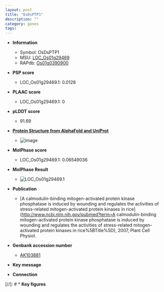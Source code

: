 ```yaml
---
layout: post
title: "OsDsPTP1"
description: ""
category: genes
tags: 
---
```


* **Information**  
    + Symbol: OsDsPTP1  
    + MSU: [LOC_Os01g29469](http://rice.plantbiology.msu.edu/cgi-bin/ORF_infopage.cgi?orf=LOC_Os01g29469)  
    + RAPdb: [Os01g0390900](http://rapdb.dna.affrc.go.jp/viewer/gbrowse_details/irgsp1?name=Os01g0390900)  

* **PSP score**  
    + LOC_Os01g29469.1: 0.0128 

* **PLAAC score**  
    + LOC_Os01g29469.1: 0 

* **pLDDT score**
    + 91.69

* **[Protein Structure from AlphaFold and UniProt](https://www.uniprot.org/uniprotkb/Q5VNG7/entry#structure)**
    + ![image](https://ricepsp.github.io/images/Q5/AF-Q5VNG7-F1.png)

* **MolPhase score**
    + LOC_Os01g29469.1: 0.06549036

* **MolPhase Result**
    + ![LOC_Os01g29469.1](https://304243504.github.io/Pictures/LOC_Os01g/LOC_Os01g29469.1.png)

* **Publication**  
    + [A calmodulin-binding mitogen-activated protein kinase phosphatase is induced by wounding and regulates the activities of stress-related mitogen-activated protein kinases in rice](http://www.ncbi.nlm.nih.gov/pubmed?term=A calmodulin-binding mitogen-activated protein kinase phosphatase is induced by wounding and regulates the activities of stress-related mitogen-activated protein kinases in rice%5BTitle%5D), 2007, Plant Cell Physiol.

* **Genbank accession number**  
    + [AK103881](http://www.ncbi.nlm.nih.gov/nuccore/AK103881)

* **Key message**  

* **Connection**  

[//]: # * **Key figures**  


